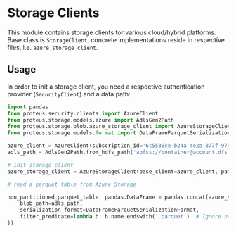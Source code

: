 # Storage Clients

This module contains storage clients for various cloud/hybrid platforms. Base class is `StorageClient`, concrete implementations reside in respective files, i.e. `azure_storage_client`.

## Usage

In order to init a storage client, you need a respective authentication provider (`SecurityClient`) and a data path:

```python
import pandas
from proteus.security.clients import AzureClient
from proteus.storage.models.azure import AdlsGen2Path
from proteus.storage.blob.azure_storage_client import AzureStorageClient
from proteus.storage.models.format import DataFrameParquetSerializationFormat

azure_client = AzureClient(subscription_id='6c5538ce-b24a-4e2a-877f-979ad71287ff')
adls_path = AdlsGen2Path.from_hdfs_path('abfss://container@account.dfs.core.windows.net/path/to/my/table')

# init storage client
azure_storage_client = AzureStorageClient(base_client=azure_client, path=adls_path)

# read a parquet table from Azure Storage

non_partitioned_parquet_table: pandas.DataFrame = pandas.concat(azure_storage_client.read_blobs(
    blob_path=adls_path,
    serialization_format=DataFrameParquetSerializationFormat,
    filter_predicate=lambda b: b.name.endswith('.parquet')  # Ignore non-parquet files that might be present in a folder
))
```
